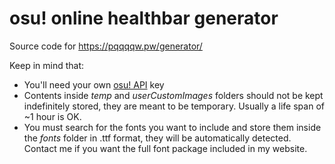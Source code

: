 # osu! online healthbar generator

Source code for https://pqqqqw.pw/generator/

Keep in mind that:
- You'll need your own [osu! API](https://osu.ppy.sh/p/api) key
- Contents inside _temp_ and _userCustomImages_ folders should not be kept indefinitely stored, they are meant to be temporary. Usually a life span of ~1 hour is OK.
- You must search for the fonts you want to include and store them inside the _fonts_ folder in .ttf format, they will be automatically detected. Contact me if you want the full font package included in my website.

